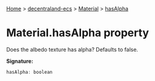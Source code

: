 [Home](./index) &gt; [decentraland-ecs](./decentraland-ecs.md) &gt; [Material](./decentraland-ecs.material.md) &gt; [hasAlpha](./decentraland-ecs.material.hasalpha.md)

# Material.hasAlpha property

Does the albedo texture has alpha? Defaults to false.

**Signature:**
```javascript
hasAlpha: boolean
```
